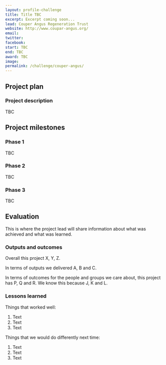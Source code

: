 ```yaml
---
layout: profile-challenge
title: Title TBC
excerpt: Excerpt coming soon...
lead: Couper Angus Regeneration Trust
website: http://www.coupar-angus.org/
email: 
twitter: 
facebook: 
start: TBC
end: TBC
award: TBC
image:
permalink: /challenge/couper-angus/ 
---
```


## Project plan

### Project description

TBC



## Project milestones

### Phase 1

TBC

### Phase 2

TBC

### Phase 3

TBC



## Evaluation

This is where the project lead will share information about what was achieved and what was learned.

### Outputs and outcomes

Overall this project X, Y, Z.

In terms of outputs we delivered A, B and C.

In terms of outcomes for the people and groups we care about, this project has P, Q and R. We know this because J, K and L.

### Lessons learned

Things that worked well:

1. Text
2. Text
3. Text

Things that we would do differently next time:

1. Text
2. Text
3. Text